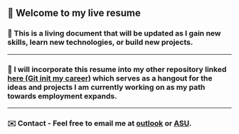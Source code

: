 ## 📄 Welcome to my live resume

### 🌱 This is a living document that will be updated as I gain new skills, learn new technologies, or build new projects.

---

### 🔗 I will incorporate this resume into my other repository linked <a href="https://github.com/ventura-christian/git-init-my-career">here (Git init my career)</a> which serves as a hangout for the ideas and projects I am currently working on as my path towards employment expands.

---

### ✉️ Contact - Feel free to email me at <a href="mailto:cventura64@outlook.com"> outlook</a> or <a href="mailto:cventur6@asu.edu">ASU</a>.
